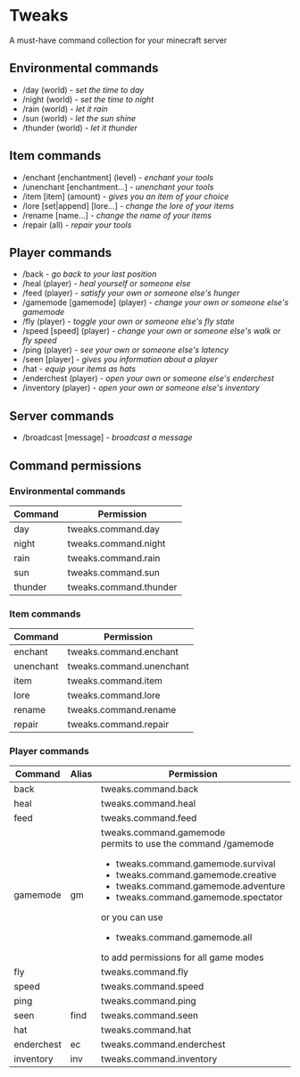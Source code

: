 # Tweaks

A must-have command collection for your minecraft server

## Environmental commands

- /day (world) - *set the time to day*
- /night (world) - *set the time to night*
- /rain (world) - *let it rain*
- /sun (world) - *let the sun shine*
- /thunder (world) - *let it thunder*

## Item commands

- /enchant [enchantment] (level) - *enchant your tools*
- /unenchant [enchantment...] - *unenchant your tools*
- /item [item] (amount) - *gives you an item of your choice*
- /lore [set|append] [lore...] - *change the lore of your items*
- /rename [name...] - *change the name of your items*
- /repair (all) - *repair your tools*

## Player commands

- /back - *go back to your last position*
- /heal (player) - *heal yourself or someone else*
- /feed (player) - *satisfy your own or someone else's hunger*
- /gamemode [gamemode] (player) - *change your own or someone else's gamemode*
- /fly (player) - *toggle your own or someone else's fly state*
- /speed [speed] (player) - *change your own or someone else's walk or fly speed*
- /ping (player) - *see your own or someone else's latency*
- /seen [player] - *gives you information about a player*
- /hat - *equip your items as hats*
- /enderchest (player) - *open your own or someone else's enderchest*
- /inventory (player) - *open your own or someone else's inventory*

## Server commands

- /broadcast [message] - *broadcast a message*

## Command permissions

### Environmental commands

| Command | Permission             |
|---------|------------------------|
| day     | tweaks.command.day     |
| night   | tweaks.command.night   |
| rain    | tweaks.command.rain    |
| sun     | tweaks.command.sun     |
| thunder | tweaks.command.thunder |

### Item commands

| Command   | Permission               |
|-----------|--------------------------|
| enchant   | tweaks.command.enchant   |
| unenchant | tweaks.command.unenchant |
| item      | tweaks.command.item      |
| lore      | tweaks.command.lore      |
| rename    | tweaks.command.rename    |
| repair    | tweaks.command.repair    |

### Player commands

| Command    | Alias | Permission                                                                                                                                                                                                                                                                                                                    | Argument | Permission |
|------------|-------|-------------------------------------------------------------------------------------------------------------------------------------------------------------------------------------------------------------------------------------------------------------------------------------------------------------------------------|----------|------------|
| back       |       | tweaks.command.back                                                                                                                                                                                                                                                                                                           |          |            |
| heal       |       | tweaks.command.heal                                                                                                                                                                                                                                                                                                           | player   | *.others   |
| feed       |       | tweaks.command.feed                                                                                                                                                                                                                                                                                                           | player   | *.others   |
| gamemode   | gm    | tweaks.command.gamemode<br/>permits to use the command /gamemode<ul><li>tweaks.command.gamemode.survival<li>tweaks.command.gamemode.creative</li><li>tweaks.command.gamemode.adventure<li>tweaks.command.gamemode.spectator</ul> or you can use <ul><li>tweaks.command.gamemode.all</ul>to add permissions for all game modes | player   | *.others   |
| fly        |       | tweaks.command.fly                                                                                                                                                                                                                                                                                                            | player   | *.others   |
| speed      |       | tweaks.command.speed                                                                                                                                                                                                                                                                                                          | player   | *.others   |
| ping       |       | tweaks.command.ping                                                                                                                                                                                                                                                                                                           | player   | *.others   |
| seen       | find  | tweaks.command.seen                                                                                                                                                                                                                                                                                                           |          |            |
| hat        |       | tweaks.command.hat                                                                                                                                                                                                                                                                                                            |          |            |
| enderchest | ec    | tweaks.command.enderchest                                                                                                                                                                                                                                                                                                     | player   | *.others   |
| inventory  | inv   | tweaks.command.inventory                                                                                                                                                                                                                                                                                                      |          |            |
